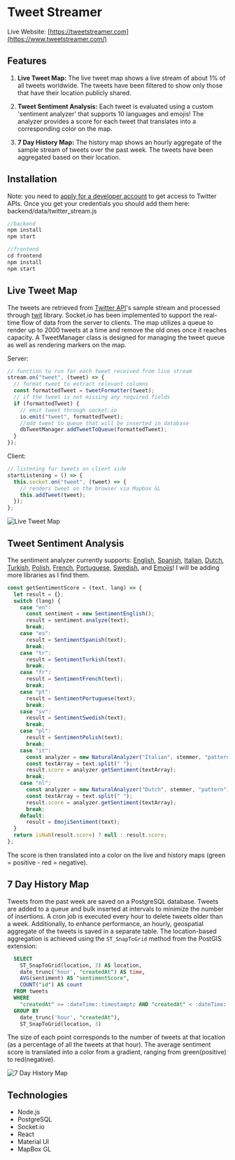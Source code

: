 # Tweet Streamer

Live Website: [https://tweetstreamer.com](https://www.tweetstreamer.com/)

## Features

1. **Live Tweet Map:**
   The live tweet map shows a live stream of about 1% of all tweets worldwide. The tweets have been filtered to show only those that have their location publicly shared.

2. **Tweet Sentiment Analysis:**
   Each tweet is evaluated using a custom 'sentiment analyzer' that supports 10 languages and emojis! The analyzer provides a score for each tweet that translates into a corresponding color on the map.

3. **7 Day History Map:**
   The history map shows an hourly aggregate of the sample stream of tweets over the past week. The tweets have been aggregated based on their location.

## Installation

Note: you need to [apply for a developer account](https://developer.twitter.com/en/apply-for-access) to get access to Twitter APIs. 
Once you get your credentials you should add them here: backend/data/twitter_stream.js


```js
//backend
npm install
npm start

//frontend
cd frontend
npm install
npm start
```


## Live Tweet Map

The tweets are retrieved from [Twitter API](https://developer.twitter.com/en/docs/twitter-api)'s sample stream and processed through [twit](https://github.com/ttezel/twit) library. Socket.io has been implemented to support the real-time flow of data from the server to clients. The map utilizes a queue to render up to 2000 tweets at a time and remove the old ones once it reaches capacity. A TweetManager class is designed for managing the tweet queue as well as rendering markers on the map.

Server:

```js
// function to run for each tweet received from live stream
stream.on("tweet", (tweet) => {
  // format tweet to extract relevant columns
  const formattedTweet = tweetFormatter(tweet);
  // if the tweet is not missing any required fields
  if (formattedTweet) {
    // emit tweet through socket.io
    io.emit("tweet", formattedTweet);
    //add tweet to queue that will be inserted in database
    dbTweetManager.addTweetToQueue(formattedTweet);
  }
});
```

Client:

```js
// listening for tweets on client side
startListening = () => {
  this.socket.on("tweet", (tweet) => {
    // renders tweet on the browser via Mapbox GL
    this.addTweet(tweet);
  });
};
```

![Live Tweet Map](https://github.com/kiana-h/twitt-stream-er/blob/main/readme_assets/live-map-.gif)

## Tweet Sentiment Analysis

The sentiment analyzer currently supports: [English](https://www.npmjs.com/package/sentiment), [Spanish](https://www.npmjs.com/package/sentiment-spanish), [Italian](https://www.npmjs.com/package/natural), [Dutch](https://www.npmjs.com/package/natural), [Turkish](https://www.npmjs.com/package/sentiment-turkish), [Polish](https://www.npmjs.com/package/sentiment-polish), [French](https://www.npmjs.com/package/sentiment-french), [Portuguese](https://www.npmjs.com/package/sentiment-ptbr), [Swedish](https://www.npmjs.com/package/sentiment-swedish), and [Emojis](https://www.npmjs.com/package/wink-sentiment)!
I will be adding more libraries as I find them.

```js
const getSentimentScore = (text, lang) => {
  let result = {};
  switch (lang) {
    case "en":
      const sentiment = new SentimentEnglish();
      result = sentiment.analyze(text);
      break;
    case "es":
      result = SentimentSpanish(text);
      break;
    case "tr":
      result = SentimentTurkish(text);
      break;
    case "fr":
      result = SentimentFrench(text);
      break;
    case "pt":
      result = SentimentPortuguese(text);
      break;
    case "sv":
      result = SentimentSwedish(text);
      break;
    case "pl":
      result = SentimentPolish(text);
      break;
    case "it":
      const analyzer = new NaturalAnalyzer("Italian", stemmer, "pattern");
      const textArray = text.split(" ");
      result.score = analyzer.getSentiment(textArray);
      break;
    case "nl":
      const analyzer = new NaturalAnalyzer("Dutch", stemmer, "pattern");
      const textArray = text.split(" ");
      result.score = analyzer.getSentiment(textArray);
      break;
    default:
      result = EmojiSentiment(text);
  }
  return isNaN(result.score) ? null : result.score;
};
```

The score is then translated into a color on the live and history maps (green = positive - red = negative).

## 7 Day History Map

Tweets from the past week are saved on a PostgreSQL database. Tweets are added to a queue and bulk inserted at intervals to minimize the number of insertions. A cron job is executed every hour to delete tweets older than a week. Additionally, to enhance performance, an hourly, geospatial aggregate of the tweets is saved in a separate table. The location-based aggregation is achieved using the `ST_SnapToGrid` method from the PostGIS extension:

```sql
  SELECT
    ST_SnapToGrid(location, 3) AS location,
    date_trunc('hour', "createdAt") AS time,
    AVG(sentiment) AS "sentimentScore",
    COUNT("id") AS count
  FROM tweets
  WHERE
    "createdAt" >= :dateTime::timestamptz AND "createdAt" < :dateTime::timestamptz + interval '1' hour
  GROUP BY
    date_trunc('hour', "createdAt"),
    ST_SnapToGrid(location, 3)
```

The size of each point corresponds to the number of tweets at that location (as a percentage of all the tweets at that hour). The average sentiment score is translated into a color from a gradient, ranging from green(positive) to red(negative).

![7 Day History Map](https://github.com/kiana-h/twitt-stream-er/blob/main/readme_assets/history-map.gif)

## Technologies

- Node.js
- PostgreSQL
- Socket.io
- React
- Material UI
- MapBox GL
